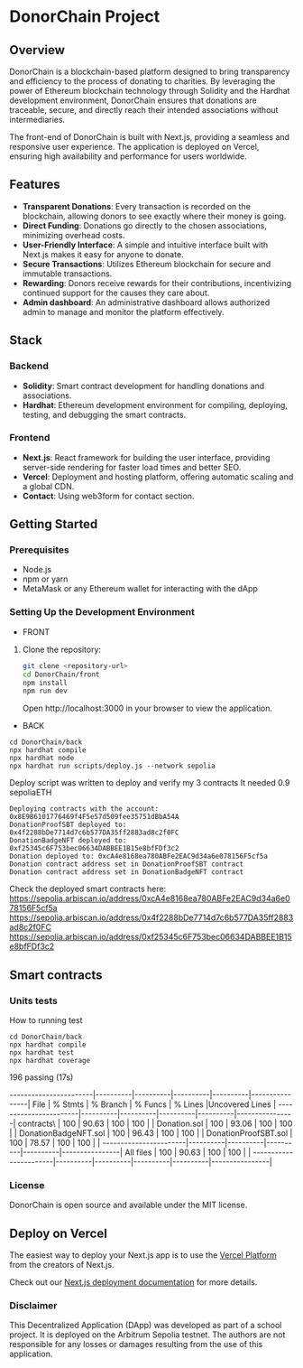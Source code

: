 # DonorChain Project

## Overview

DonorChain is a blockchain-based platform designed to bring transparency and efficiency to the process of donating to charities. By leveraging the power of Ethereum blockchain technology through Solidity and the Hardhat development environment, DonorChain ensures that donations are traceable, secure, and directly reach their intended associations without intermediaries.

The front-end of DonorChain is built with Next.js, providing a seamless and responsive user experience. The application is deployed on Vercel, ensuring high availability and performance for users worldwide.

## Features

- **Transparent Donations**: Every transaction is recorded on the blockchain, allowing donors to see exactly where their money is going.
- **Direct Funding**: Donations go directly to the chosen associations, minimizing overhead costs.
- **User-Friendly Interface**: A simple and intuitive interface built with Next.js makes it easy for anyone to donate.
- **Secure Transactions**: Utilizes Ethereum blockchain for secure and immutable transactions.
- **Rewarding**: Donors receive rewards for their contributions, incentivizing continued support for the causes they care about.
- **Admin dashboard**: An administrative dashboard allows authorized admin to manage and monitor the platform effectively.


## Stack

### Backend

- **Solidity**: Smart contract development for handling donations and associations.
- **Hardhat**: Ethereum development environment for compiling, deploying, testing, and debugging the smart contracts.

### Frontend

- **Next.js**: React framework for building the user interface, providing server-side rendering for faster load times and better SEO.
- **Vercel**: Deployment and hosting platform, offering automatic scaling and a global CDN.
- **Contact**: Using web3form for contact section.

## Getting Started

### Prerequisites

- Node.js
- npm or yarn
- MetaMask or any Ethereum wallet for interacting with the dApp

### Setting Up the Development Environment

- FRONT
1. Clone the repository:
   
   ```bash
   git clone <repository-url>
   cd DonorChain/front
   npm install
   npm run dev
   ```
   Open http://localhost:3000 in your browser to view the application.

- BACK

```
cd DonorChain/back
npx hardhat compile
npx hardhat node
npx hardhat run scripts/deploy.js --network sepolia
```
Deploy script was written to deploy and verify my 3 contracts
It needed 0.9 sepoliaETH
```
Deploying contracts with the account: 0x8E9B6101776469f4F5e57d509fee35751dBbA54A
DonationProofSBT deployed to: 0x4f2288bDe7714d7c6b577DA35ff2883ad8c2f0FC
DonationBadgeNFT deployed to: 0xf25345c6F753bec06634DABBEE1B15e8bfFDf3c2
Donation deployed to: 0xcA4e8168ea780ABFe2EAC9d34a6e078156F5cf5a
Donation contract address set in DonationProofSBT contract
Donation contract address set in DonationBadgeNFT contract
```
Check the deployed smart contracts here:
https://sepolia.arbiscan.io/address/0xcA4e8168ea780ABFe2EAC9d34a6e078156F5cf5a
https://sepolia.arbiscan.io/address/0x4f2288bDe7714d7c6b577DA35ff2883ad8c2f0FC
https://sepolia.arbiscan.io/address/0xf25345c6F753bec06634DABBEE1B15e8bfFDf3c2



## Smart contracts

### Units tests
How to running test
```
cd DonorChain/back
npx hardhat compile
npx hardhat test
npx hardhat coverage
```

  196 passing (17s)

-----------------------|----------|----------|----------|----------|----------------|
File                   |  % Stmts | % Branch |  % Funcs |  % Lines |Uncovered Lines |
-----------------------|----------|----------|----------|----------|----------------|
 contracts\            |      100 |    90.63 |      100 |      100 |                |
  Donation.sol         |      100 |    93.06 |      100 |      100 |                |
  DonationBadgeNFT.sol |      100 |    96.43 |      100 |      100 |                |
  DonationProofSBT.sol |      100 |    78.57 |      100 |      100 |                |
-----------------------|----------|----------|----------|----------|----------------|
All files              |      100 |    90.63 |      100 |      100 |                |
-----------------------|----------|----------|----------|----------|----------------|
### License
DonorChain is open source and available under the MIT license.

## Deploy on Vercel

The easiest way to deploy your Next.js app is to use the [Vercel Platform](https://vercel.com/new?utm_medium=default-template&filter=next.js&utm_source=create-next-app&utm_campaign=create-next-app-readme) from the creators of Next.js.

Check out our [Next.js deployment documentation](https://nextjs.org/docs/deployment) for more details.

### Disclaimer
This Decentralized Application (DApp) was developed as part of a school project. It is deployed on the Arbitrum Sepolia testnet. The authors are not responsible for any losses or damages resulting from the use of this application.
